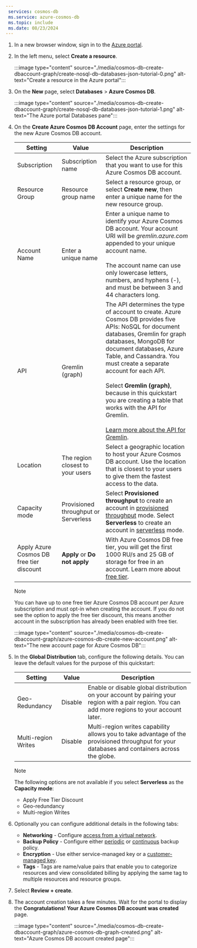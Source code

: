 ```yaml
---
 services: cosmos-db
 ms.service: azure-cosmos-db
 ms.topic: include
 ms.date: 08/23/2024
---
```


1. In a new browser window, sign in to the [Azure portal](https://portal.azure.com/).

2. In the left menu, select **Create a resource**.
   
   :::image type="content" source="./media/cosmos-db-create-dbaccount-graph/create-nosql-db-databases-json-tutorial-0.png" alt-text="Create a resource in the Azure portal":::   

3. On the **New** page, select **Databases** > **Azure Cosmos DB**.

   :::image type="content" source="./media/cosmos-db-create-dbaccount-graph/create-nosql-db-databases-json-tutorial-1.png" alt-text="The Azure portal Databases pane":::      

3. On the **Create Azure Cosmos DB Account** page, enter the settings for the new Azure Cosmos DB account. 
 
   |Setting|Value|Description |
   |---|---|---|
   |Subscription|Subscription name|Select the Azure subscription that you want to use for this Azure Cosmos DB account. |
   |Resource Group|Resource group name|Select a resource group, or select **Create new**, then enter a unique name for the new resource group. |
   |Account Name|Enter a unique name|Enter a unique name to identify your Azure Cosmos DB account. Your account URI will be *gremlin.azure.com* appended to your unique account name.<br><br>The account name can use only lowercase letters, numbers, and hyphens (-), and must be between 3 and 44 characters long.|
   API|Gremlin (graph)|The API determines the type of account to create. Azure Cosmos DB provides five APIs: NoSQL for document databases, Gremlin for graph databases, MongoDB for document databases, Azure Table, and Cassandra. You must create a separate account for each API. <br><br>Select **Gremlin (graph)**, because in this quickstart you are creating a table that works with the API for Gremlin. <br><br>[Learn more about the API for Gremlin](../introduction.md).|
   |Location|The region closest to your users|Select a geographic location to host your Azure Cosmos DB account. Use the location that is closest to your users to give them the fastest access to the data.|
   |Capacity mode|Provisioned throughput or Serverless|Select **Provisioned throughput** to create an account in [provisioned throughput](../set-throughput.md) mode. Select **Serverless** to create an account in [serverless](../serverless.md) mode.|
   |Apply Azure Cosmos DB free tier discount|**Apply** or **Do not apply**|With Azure Cosmos DB free tier, you will get the first 1000 RU/s and 25 GB of storage for free in an account. Learn more about [free tier](https://azure.microsoft.com/pricing/details/cosmos-db/).|

   > [!NOTE]
   > You can have up to one free tier Azure Cosmos DB account per Azure subscription and must opt-in when creating the account. If you do not see the option to apply the free tier discount, this means another account in the subscription has already been enabled with free tier.

   :::image type="content" source="./media/cosmos-db-create-dbaccount-graph/azure-cosmos-db-create-new-account.png" alt-text="The new account page for Azure Cosmos DB":::   

1. In the **Global Distribution** tab, configure the following details. You can leave the default values for the purpose of this quickstart:

   |Setting|Value|Description |
   |---|---|---|
   |Geo-Redundancy|Disable|Enable or disable global distribution on your account by pairing your region with a pair region. You can add more regions to your account later.|
   |Multi-region Writes|Disable|Multi-region writes capability allows you to take advantage of the provisioned throughput for your databases and containers across the globe.|

   > [!NOTE]
   > The following options are not available if you select **Serverless** as the **Capacity mode**:
   > - Apply Free Tier Discount
   > - Geo-redundancy
   > - Multi-region Writes

1. Optionally you can configure additional details in the following tabs:

   * **Networking** - Configure [access from a virtual network](../how-to-configure-vnet-service-endpoint.md).
   * **Backup Policy** - Configure either [periodic](../periodic-backup-restore-introduction.md) or [continuous](../provision-account-continuous-backup.md) backup policy.
   * **Encryption** - Use either service-managed key or a [customer-managed key](../how-to-setup-cmk.md#create-a-new-azure-cosmos-account).
   * **Tags** - Tags are name/value pairs that enable you to categorize resources and view consolidated billing by applying the same tag to multiple resources and resource groups.

1. Select **Review + create**.

1. The account creation takes a few minutes. Wait for the portal to display the **Congratulations! Your Azure Cosmos DB account was created** page.

   :::image type="content" source="./media/cosmos-db-create-dbaccount-graph/azure-cosmos-db-graph-created.png" alt-text="Azure Cosmos DB account created page":::   

